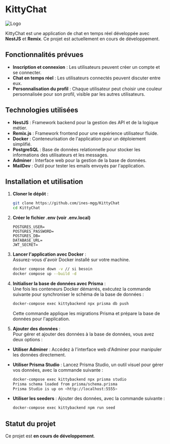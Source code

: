 # KittyChat

![Logo](https://dev-to-uploads.s3.amazonaws.com/uploads/articles/th5xamgrr6se0x5ro4g6.png)

KittyChat est une application de chat en temps réel développée avec **NestJS** et **Remix**. Ce projet est actuellement en cours de développement.

## Fonctionnalités prévues

- **Inscription et connexion** : Les utilisateurs peuvent créer un compte et se connecter.  
- **Chat en temps réel** : Les utilisateurs connectés peuvent discuter entre eux.  
- **Personnalisation du profil** : Chaque utilisateur peut choisir une couleur personnalisée pour son profil, visible par les autres utilisateurs.  

## Technologies utilisées

- **NestJS** : Framework backend pour la gestion des API et de la logique métier.  
- **Remix.js** : Framework frontend pour une expérience utilisateur fluide.  
- **Docker** : Conteneurisation de l'application pour un déploiement simplifié.  
- **PostgreSQL** : Base de données relationnelle pour stocker les informations des utilisateurs et les messages.  
- **Adminer** : Interface web pour la gestion de la base de données.  
- **MailDev** : Outil pour tester les emails envoyés par l'application.  

## Installation et utilisation

1. **Cloner le dépôt** :  

    ```bash
    git clone https://github.com/ines-mgg/KittyChat
    cd KittyChat
    ```

2. **Créer le fichier .env (voir .env.local)**

    ```plaintext
    POSTGRES_USER=
    POSTGRES_PASSWORD=
    POSTGRES_DB=
    DATABASE_URL=
    JWT_SECRET=
    ```

3. **Lancer l'application avec Docker** :  
    Assurez-vous d'avoir Docker installé sur votre machine.  

    ```bash
    docker compose down -v // si besoin
    docker compose up --build -d
    ```

4. **Initialiser la base de données avec Prisma** :  
    Une fois les conteneurs Docker démarrés, exécutez la commande suivante pour synchroniser le schéma de la base de données :  

    ```bash
    docker-compose exec kittybackend npx prisma db push
    ```

    Cette commande applique les migrations Prisma et prépare la base de données pour l'application.

5. **Ajouter des données** :  
    Pour gérer et ajouter des données à la base de données, vous avez deux options :  

- **Utiliser Adminer** : Accédez à l'interface web d'Adminer pour manipuler les données directement.  
- **Utiliser Prisma Studio** : Lancez Prisma Studio, un outil visuel pour gérer vos données, avec la commande suivante :  

    ```bash
    docker-compose exec kittybackend npx prisma studio
    Prisma schema loaded from prisma/schema.prisma
    Prisma Studio is up on <http://localhost:5555>
    ```

- **Utiliser les seeders** : Ajouter des données, avec la commande suivante :

    ```bash
    docker-compose exec kittybackend npm run seed
    ```

## Statut du projet

Ce projet est **en cours de développement**.
